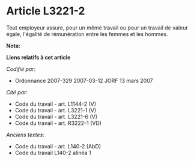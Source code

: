 # Article L3221-2

Tout employeur assure, pour un même travail ou pour un travail de valeur égale, l'égalité de rémunération entre les femmes et
les hommes.

**Nota:**



**Liens relatifs à cet article**

_Codifié par_:

  - Ordonnance 2007-329 2007-03-12 JORF 13 mars 2007

_Cité par_:

  - Code du travail - art. L1144-2 (V)
  - Code du travail - art. L3221-1 (V)
  - Code du travail - art. L3221-6 (V)
  - Code du travail - art. R3222-1 (VD)

_Anciens textes_:

  - Code du travail - art. L140-2 (AbD)
  - Code du travail L140-2 alinéa 1
